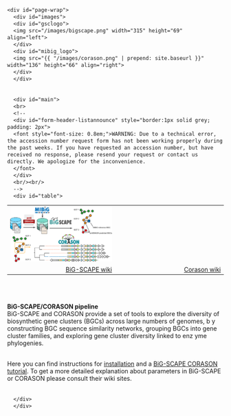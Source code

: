 
<!DOCTYPE html PUBLIC "-//W3C//DTD XHTML 1.0 Transitional//EN" "http://www.w3.org/TR/xhtml1/DTD/xhtml1-transitional.dtd">
<html xmlns="http://www.w3.org/1999/xhtml">


<body>

	<div id="page-wrap">
      <div id="images">
      <div id="gsclogo">
      <img src="/images/bigscape.png" width="315" height="69" align="left">
      </div>
      <div id="mibig_logo">
      <img src="{{ "/images/corason.png" | prepend: site.baseurl }}" width="136" height="66" align="right">
      </div>
      </div>
      
   
      <div id="main">
      <br>
      <!--
      <div id="form-header-listannounce" style="border:1px solid grey; padding: 2px">
      <font style="font-size: 0.8em;">WARNING: Due to a technical error, the accession number request form has not been working properly during the past weeks. If you have requested an accession number, but have received no response, please resend your request or contact us directly. We apologize for the inconvenience.
      </font>      
      </div>
      <br/><br/>
      -->
      <div id="table">

<table align="center">
	<tr>
      <td> <img src="images/bigscape_corason.png" alt="corason" width="600px"/>  </td>
   </tr>
<tr align="center" >
   <td style="vertical-align: middle" align="right" width="300px">
    <a href="https://git.wageningenur.nl/medema-group/BiG-SCAPE/wikis/home"> BiG-SCAPE wiki</a>
   </td>
   
   <td  style="vertical-align: middle" align="right" width="300px">
    <a href="https://github.com/nselem/corason/wiki"> Corason wiki</a>
   </td>
   
   </tr>
   </table>
</table>

</div>
<br><br><br>
<b> BiG-SCAPE/CORASON pipeline  </b><br>
BiG-SCAPE and CORASON provide a set of tools to explore the diversity of biosynthetic gene clusters (BGCs) across large numbers of genomes, b
y constructing BGC sequence similarity networks, grouping BGCs into gene cluster families, and exploring gene cluster diversity linked to enz
yme phylogenies.   <br><br>

Here you can find instructions for [installation](pages/installation.md) and a [BiG-SCAPE CORASON tutorial](pages/examples.md). To get a more
 detailed explanation about parameters in BiG-SCAPE or CORASON please consult their wiki sites.  <br><br>

  
      </div>
      </div>



</body>

</html>
